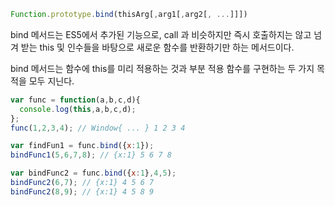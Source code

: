```jsx
Function.prototype.bind(thisArg[,arg1[,arg2[, ...]]])
```

bind 메서드는 ES5에서 추가된 기능으로, call 과 비슷하지만 즉시 호출하지는 않고 넘겨 받는 this 및 인수들을 바탕으로 새로운 함수를 반환하기만 하는 메서드이다. 

bind 메서드는 함수에 this를 미리 적용하는 것과 부분 적용 함수를 구현하는 두 가지 목적을 모두 지닌다. 

```jsx
var func = function(a,b,c,d){
  console.log(this,a,b,c,d);
};
func(1,2,3,4); // Window{ ... } 1 2 3 4

var findFun1 = func.bind({x:1});
bindFunc1(5,6,7,8); // {x:1} 5 6 7 8

var bindFunc2 = func.bind({x:1},4,5);
bindFunc2(6,7); // {x:1} 4 5 6 7
bindFunc2(8,9); // {x:1} 4 5 8 9
```
